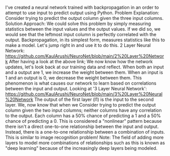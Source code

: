 I've created a neural network trained with backpropagation in an order to attempt to use input to predict output using Python.
Problem Explanation: Consider trying to predict the output column given the three input columns.
Solution Approach: We could solve this problem by simply measuring statistics between the input values and the output values. If we did so, we would see that the leftmost input column is perfectly correlated with the output.
Backpropagation, in its simplest form, measures statistics like this to make a model. Let's jump right in and use it to do this.
2 Layer Neural Network: https://github.com/KaulArushi/NeuroNet/blob/main/2%20Layer%20Network 
After having a look at the above link; We now know  how the network updates, let's look back at our training data and reflect. When both an input and a output are 1, we increase the weight between them. When an input is 1 and an output is 0, we decrease the weight between them.
This phenomenon is what causes our network to learn based on correlations between the input and output.
Looking at '3 Layer Neural Network': https://github.com/KaulArushi/NeuroNet/blob/main/3%20Layer%20Neural%20Network
The output of the first layer (l1) is the input to the second layer.
We, now know that when we Consider trying to predict the output column given the two input columns; neither columns have any correlation to the output. Each column has a 50% chance of predicting a 1 and a 50% chance of predicting a 0.
This is considered a "nonlinear" pattern because there isn't a direct one-to-one relationship between the input and output. Instead, there is a one-to-one relationship between a combination of inputs.
This is similar to image recognition problem!
Note: The field of adding more layers to model more combinations of relationships such as this is known as "deep learning" because of the increasingly deep layers being modeled.
